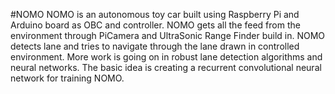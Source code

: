 #NOMO
NOMO is an autonomous toy car built using Raspberry Pi and Arduino board as OBC and controller. NOMO gets all the feed from the environment through PiCamera and UltraSonic Range Finder build in. NOMO detects lane and tries to navigate through the lane drawn in controlled environment. More work is going on in robust lane detection algorithms and neural networks. The basic idea is creating a recurrent convolutional neural network for training NOMO.
